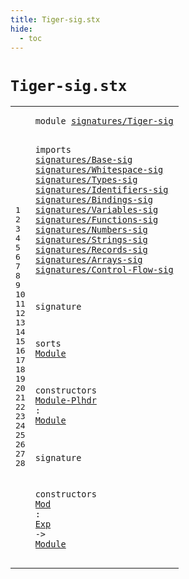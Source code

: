 ```yaml
---
title: Tiger-sig.stx
hide:
  - toc
---
```


# `Tiger-sig.stx`



[pdmosses/metaborg-tiger/org.metaborg.lang.tiger.statix/src-gen/statix/signatures/Tiger-sig.stx]: https://github.com/pdmosses/metaborg-tiger/blob/master/org.metaborg.lang.tiger.statix/src-gen/statix/signatures/Tiger-sig.stx "The source file on GitHub"

<div class="stx"><table class="highlighttable"><tbody><tr><td class="linenos"><div class="linenodiv"><pre><span></span>1
2
3
4
5
6
7
8
9
10
11
12
13
14
15
16
17
18
19
20
21
22
23
24
25
26
27
28
</pre></div></td>
<td class="code"><pre><code><span class="keyword">module</span> <a href="../../../../trans/static-semantics.stx/#signatures/Tiger-sig_35_55" id="signatures/Tiger-sig_7_27" title="Referenced at ../../../../trans/static-semantics.stx line 4"><span class="token sort_ModuleID">signatures/Tiger-sig</span></a>

<span class="keyword">imports</span>
  <a href="../Base-sig.stx/#signatures/Base-sig_7_26" id="signatures/Base-sig_39_58" title="Defined at ../Base-sig.stx line 1"><span class="token sort_ModuleID">signatures/Base-sig</span></a>
  <a href="../Whitespace-sig.stx/#signatures/Whitespace-sig_7_32" id="signatures/Whitespace-sig_61_86" title="Defined at ../Whitespace-sig.stx line 1"><span class="token sort_ModuleID">signatures/Whitespace-sig</span></a>
  <a href="../Types-sig.stx/#signatures/Types-sig_7_27" id="signatures/Types-sig_89_109" title="Defined at ../Types-sig.stx line 1"><span class="token sort_ModuleID">signatures/Types-sig</span></a>
  <a href="../Identifiers-sig.stx/#signatures/Identifiers-sig_7_33" id="signatures/Identifiers-sig_112_138" title="Defined at ../Identifiers-sig.stx line 1"><span class="token sort_ModuleID">signatures/Identifiers-sig</span></a>
  <a href="../Bindings-sig.stx/#signatures/Bindings-sig_7_30" id="signatures/Bindings-sig_141_164" title="Defined at ../Bindings-sig.stx line 1"><span class="token sort_ModuleID">signatures/Bindings-sig</span></a>
  <a href="../Variables-sig.stx/#signatures/Variables-sig_7_31" id="signatures/Variables-sig_167_191" title="Defined at ../Variables-sig.stx line 1"><span class="token sort_ModuleID">signatures/Variables-sig</span></a>
  <a href="../Functions-sig.stx/#signatures/Functions-sig_7_31" id="signatures/Functions-sig_194_218" title="Defined at ../Functions-sig.stx line 1"><span class="token sort_ModuleID">signatures/Functions-sig</span></a>
  <a href="../Numbers-sig.stx/#signatures/Numbers-sig_7_29" id="signatures/Numbers-sig_221_243" title="Defined at ../Numbers-sig.stx line 1"><span class="token sort_ModuleID">signatures/Numbers-sig</span></a>
  <a href="../Strings-sig.stx/#signatures/Strings-sig_7_29" id="signatures/Strings-sig_246_268" title="Defined at ../Strings-sig.stx line 1"><span class="token sort_ModuleID">signatures/Strings-sig</span></a>
  <a href="../Records-sig.stx/#signatures/Records-sig_7_29" id="signatures/Records-sig_271_293" title="Defined at ../Records-sig.stx line 1"><span class="token sort_ModuleID">signatures/Records-sig</span></a>
  <a href="../Arrays-sig.stx/#signatures/Arrays-sig_7_28" id="signatures/Arrays-sig_296_317" title="Defined at ../Arrays-sig.stx line 1"><span class="token sort_ModuleID">signatures/Arrays-sig</span></a>
  <a href="../Control-Flow-sig.stx/#signatures/Control-Flow-sig_7_34" id="signatures/Control-Flow-sig_320_347" title="Defined at ../Control-Flow-sig.stx line 1"><span class="token sort_ModuleID">signatures/Control-Flow-sig</span></a>

<span class="keyword">signature</span>

  <span class="keyword">sorts</span>
    <span class="cons_SortDecl"><a href="#Module_414_420" id="Module_372_378" title="Referenced at line 23, 28; ../../../../trans/static-semantics.stx line 8"><span class="token sort_ModuleID">Module</span></a></span>

  <span class="keyword">constructors</span>
    <a href="../../../../trans/static-semantics.stx/#Module-Plhdr_12571_12583" id="Module-Plhdr_399_411" title="Referenced at ../../../../trans/static-semantics.stx line 517"><span class="token sort_ModuleID">Module-Plhdr</span></a> <span class="operator">:</span> <span class="cons_SimpleSort"><a href="#Module_372_378" id="Module_414_420" title="Defined at line 20"><span class="token sort_ModuleID">Module</span></a></span>

<span class="keyword">signature</span>

  <span class="keyword">constructors</span>
    <a href="../../../../trans/static-semantics.stx/#Mod_125_128" id="Mod_452_455" title="Referenced at ../../../../trans/static-semantics.stx line 10"><span class="token sort_ModuleID">Mod</span></a> <span class="operator">:</span> <span class="cons_SimpleSort"><a href="../Base-sig.stx/#Exp_68_71" id="Exp_458_461" title="Defined at ../Base-sig.stx line 9"><span class="token sort_ModuleID">Exp</span></a></span> <span class="operator">-&gt;</span> <span class="cons_SimpleSort"><a href="#Module_372_378" id="Module_465_471" title="Defined at line 20"><span class="token sort_ModuleID">Module</span></a></span>
</code></pre></td></tr></tbody></table></div>